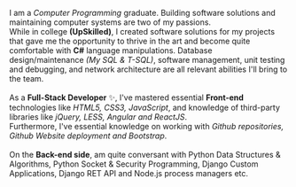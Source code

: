 I am a *Computer Programming* graduate. Building software solutions and maintaining computer systems are two of my passions.<br>
While in college **(UpSkilled)**, I created software solutions for my projects that gave me the opportunity to thrive in the art and become quite comfortable with **C#** language manipulations.
Database design/maintenance *(My SQL & T-SQL)*, software management, unit testing and debugging, and network architecture are all relevant abilities I'll bring to the team.<br><br>
As a **Full-Stack Developer** ✨, I've mastered essential **Front-end** technologies like *HTML5, CSS3, JavaScript*, and knowledge of third-party libraries like *jQuery, LESS, Angular and ReactJS*.<br>
Furthermore, I've essential knowledge on working with *Github repositories, Github Website deployment and Bootstrap*.<br><br>
On the **Back-end side**, am quite conversant with Python Data Structures & Algorithms, Python Socket & Security Programming, Django Custom Applications, Django RET API and Node.js process managers etc.
